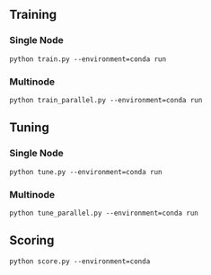 ## Training
### Single Node
```
python train.py --environment=conda run
```

### Multinode
```
python train_parallel.py --environment=conda run
```

## Tuning
### Single Node
```
python tune.py --environment=conda run
```

### Multinode
```
python tune_parallel.py --environment=conda run
```

## Scoring
```
python score.py --environment=conda
```